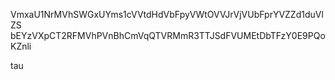 VmxaU1NrMVhSWGxUYms1cVVtdHdVbFpyVWtOVVJrVjVUbFprYVZZd1duVlZS
bEYzVXpCT2RFMVhPVnBhCmVqQTVRMmR3TTJSdFVUMEtDbTFzY0E9PQoKZnli

tau